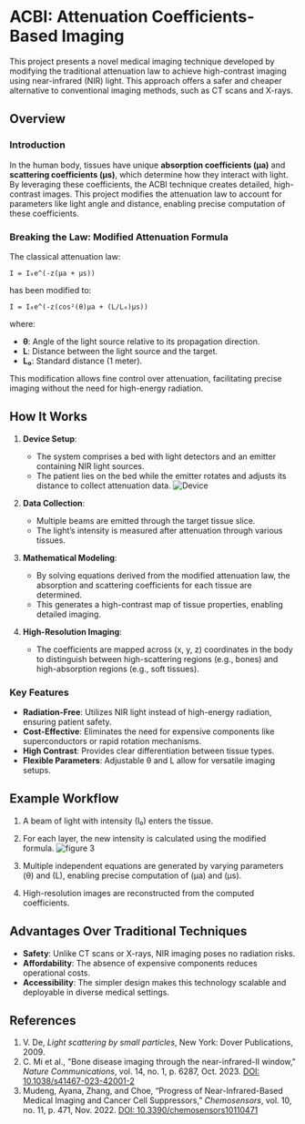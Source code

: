 
# ACBI: Attenuation Coefficients-Based Imaging

This project presents a novel medical imaging technique developed by modifying the traditional attenuation law to achieve high-contrast imaging using near-infrared (NIR) light. This approach offers a safer and cheaper alternative to conventional imaging methods, such as CT scans and X-rays.

## Overview

### Introduction
In the human body, tissues have unique **absorption coefficients (µa)** and **scattering coefficients (µs)**, which determine how they interact with light. By leveraging these coefficients, the ACBI technique creates detailed, high-contrast images. This project modifies the attenuation law to account for parameters like light angle and distance, enabling precise computation of these coefficients.

### Breaking the Law: Modified Attenuation Formula
The classical attenuation law:
```
I = I₀e^(-z(µa + µs))
```
has been modified to:
```
I = I₀e^(-z(cos²(θ)µa + (L/L₀)µs))
```
where:
- **θ**: Angle of the light source relative to its propagation direction.
- **L**: Distance between the light source and the target.
- **L₀**: Standard distance (1 meter).

This modification allows fine control over attenuation, facilitating precise imaging without the need for high-energy radiation.

## How It Works

1. **Device Setup**:
   - The system comprises a bed with light detectors and an emitter containing NIR light sources.
   - The patient lies on the bed while the emitter rotates and adjusts its distance to collect attenuation data.
   ![Device](https://github.com/user-attachments/assets/aabdff33-8d16-4002-bcea-5a7553b47a2b)

   
2. **Data Collection**:
   - Multiple beams are emitted through the target tissue slice.
   - The light’s intensity is measured after attenuation through various tissues.

3. **Mathematical Modeling**:
   - By solving equations derived from the modified attenuation law, the absorption and scattering coefficients for each tissue are determined.
   - This generates a high-contrast map of tissue properties, enabling detailed imaging.

4. **High-Resolution Imaging**:
   - The coefficients are mapped across (x, y, z) coordinates in the body to distinguish between high-scattering regions (e.g., bones) and high-absorption regions (e.g., soft tissues).

### Key Features
- **Radiation-Free**: Utilizes NIR light instead of high-energy radiation, ensuring patient safety.
- **Cost-Effective**: Eliminates the need for expensive components like superconductors or rapid rotation mechanisms.
- **High Contrast**: Provides clear differentiation between tissue types.
- **Flexible Parameters**: Adjustable θ and L allow for versatile imaging setups.

## Example Workflow
1. A beam of light with intensity \(I₀\) enters the tissue.
2. For each layer, the new intensity is calculated using the modified formula.
   ![figure 3](https://github.com/user-attachments/assets/160ccbcf-241b-4cc3-8825-0e4bfcda2487)

4. Multiple independent equations are generated by varying parameters \(θ\) and \(L\), enabling precise computation of \(µa\) and \(µs\).
5. High-resolution images are reconstructed from the computed coefficients.
   

## Advantages Over Traditional Techniques
- **Safety**: Unlike CT scans or X-rays, NIR imaging poses no radiation risks.
- **Affordability**: The absence of expensive components reduces operational costs.
- **Accessibility**: The simpler design makes this technology scalable and deployable in diverse medical settings.

## References
1. V. De, *Light scattering by small particles*, New York: Dover Publications, 2009.
2. C. Mi et al., "Bone disease imaging through the near-infrared-II window," *Nature Communications*, vol. 14, no. 1, p. 6287, Oct. 2023. [DOI: 10.1038/s41467-023-42001-2](https://doi.org/10.1038/s41467-023-42001-2)
3. Mudeng, Ayana, Zhang, and Choe, “Progress of Near-Infrared-Based Medical Imaging and Cancer Cell Suppressors,” *Chemosensors*, vol. 10, no. 11, p. 471, Nov. 2022. [DOI: 10.3390/chemosensors10110471](https://doi.org/10.3390/chemosensors10110471)

